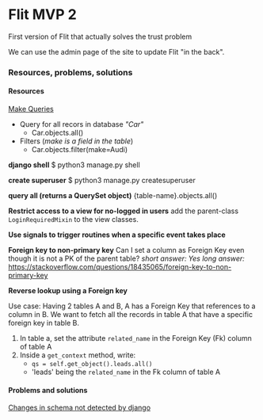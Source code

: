# Flit MVP 2

First version of Flit that actually solves the trust problem 

We can use the admin page of the site to update Flit "in the back". 



### Resources, problems, solutions

#### Resources

[Make Queries](https://docs.djangoproject.com/en/3.2/topics/db/queries/)

- Query for all recors in database *"Car"*
    - Car.objects.all()
- Filters (*make is a field in the table*)
    - Car.objects.filter(make=Audi)


**django shell**
$ python3 manage.py shell

**create superuser**
$ python3 manage.py createsuperuser

**query all (returns a QuerySet object)**
{table-name}.objects.all()

**Restrict access to a view for no-logged in users**
add the parent-class `LoginRequiredMixin` to the view classes.

**Use signals to trigger routines when a specific event takes place**

**Foreign key to non-primary key**
Can I set a column as Foreign Key even though it is not a PK of the parent table?
*short answer: Yes*
*long answer:*
https://stackoverflow.com/questions/18435065/foreign-key-to-non-primary-key

**Reverse lookup using a Foreign key**

Use case: Having 2 tables A and B, A has a Foreign Key that references to a column in B. We want to fetch all the records in table A that have a specific foreign key in table B.

1. In table a, set the attribute `related_name` in the Foreign Key (Fk) column of table A
2. Inside a `get_context` method, write:
    - `qs = self.get_object().leads.all()`
    - 'leads' being the `related_name` in the Fk column of table A
    

#### Problems and solutions

[Changes in schema not detected by django](https://stackoverflow.com/questions/25958708/django-1-7-no-migrations-to-apply-when-run-migrate-after-makemigrations)

